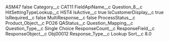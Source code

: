 <?xml version="1.0" encoding="UTF-8"?>
<CustomMetadata xmlns="http://soap.sforce.com/2006/04/metadata" xmlns:xsi="http://www.w3.org/2001/XMLSchema-instance" xmlns:xsd="http://www.w3.org/2001/XMLSchema">
    <label>ASM47</label>
    <protected>false</protected>
    <values>
        <field>Category__c</field>
        <value xsi:type="xsd:string">CAT11</value>
    </values>
    <values>
        <field>FieldApiName__c</field>
        <value xsi:type="xsd:string">Question_8__c</value>
    </values>
    <values>
        <field>HitSettingTypeLookup__c</field>
        <value xsi:type="xsd:string">HST4</value>
    </values>
    <values>
        <field>IsActive__c</field>
        <value xsi:type="xsd:boolean">true</value>
    </values>
    <values>
        <field>IsCustomerDisplay__c</field>
        <value xsi:type="xsd:boolean">true</value>
    </values>
    <values>
        <field>IsRequired__c</field>
        <value xsi:type="xsd:boolean">false</value>
    </values>
    <values>
        <field>MultiResponse__c</field>
        <value xsi:type="xsd:boolean">false</value>
    </values>
    <values>
        <field>ProcessStatus__c</field>
        <value xsi:nil="true"/>
    </values>
    <values>
        <field>Product_Object__c</field>
        <value xsi:type="xsd:string">PO26</value>
    </values>
    <values>
        <field>QAStatus__c</field>
        <value xsi:nil="true"/>
    </values>
    <values>
        <field>Question_Mapping__c</field>
        <value xsi:nil="true"/>
    </values>
    <values>
        <field>Question_Type__c</field>
        <value xsi:type="xsd:string">Single Choice</value>
    </values>
    <values>
        <field>ResponseCount__c</field>
        <value xsi:nil="true"/>
    </values>
    <values>
        <field>ResponseField__c</field>
        <value xsi:nil="true"/>
    </values>
    <values>
        <field>ResponseObject__c</field>
        <value xsi:type="xsd:string">Obj00012</value>
    </values>
    <values>
        <field>Response_Type__c</field>
        <value xsi:type="xsd:string">Lookup</value>
    </values>
    <values>
        <field>Sort__c</field>
        <value xsi:type="xsd:double">8.0</value>
    </values>
</CustomMetadata>
